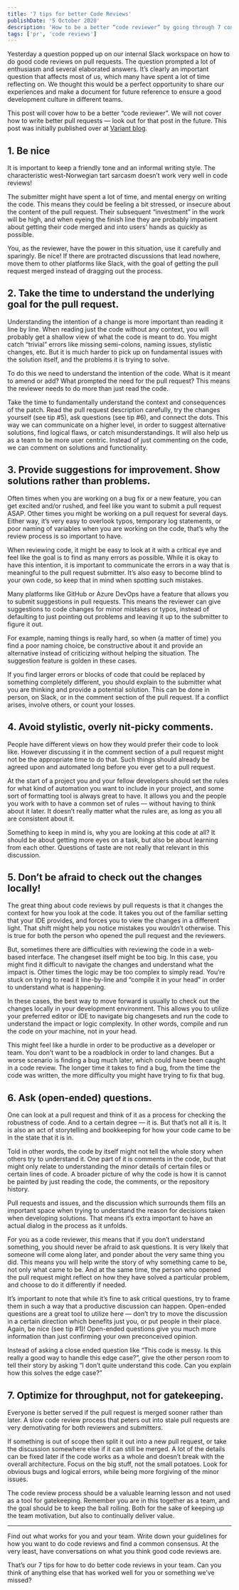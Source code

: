 ```yaml
---
title: '7 tips for better Code Reviews'
publishDate: '5 October 2020'
description: 'How to be a better “code reviewer” by going through 7 concrete tips.'
tags: ['pr', 'code reviews']
---
```


Yesterday a question popped up on our internal Slack workspace on how to do good code reviews on
pull requests. The question prompted a lot of enthusiasm and several elaborated answers. It’s
clearly an important question that affects most of us, which many have spent a lot of time
reflecting on. We thought this would be a perfect opportunity to share our experiences and make a
document for future reference to ensure a good development culture in different teams.

This post will cover how to be a better “code reviewer”. We will not cover how to write better pull
requests — look out for that post in the future. This post was initially published over at
[Variant blog](https://blog.variant.no/7-tips-for-better-code-reviews-ab06b87534bc).

## 1. Be nice

It is important to keep a friendly tone and an informal writing style. The characteristic
west-Norwegian tart sarcasm doesn’t work very well in code reviews!

The submitter might have spent a lot of time, and mental energy on writing the code. This means they
could be feeling a bit stressed, or insecure about the content of the pull request. Their subsequent
“investment” in the work will be high, and when eyeing the finish line they are probably impatient
about getting their code merged and into users' hands as quickly as possible.

You, as the reviewer, have the power in this situation, use it carefully and sparingly. Be nice! If
there are protracted discussions that lead nowhere, move them to other platforms like Slack, with
the goal of getting the pull request merged instead of dragging out the process.

## 2. Take the time to understand the underlying goal for the pull request.

Understanding the intention of a change is more important than reading it line by line. When reading
just the code without any context, you will probably get a shallow view of what the code is meant to
do. You might catch “trivial” errors like missing semi-colons, naming issues, stylistic changes,
etc. But it is much harder to pick up on fundamental issues with the solution itself, and the
problems it is trying to solve.

To do this we need to understand the intention of the code. What is it meant to amend or add? What
prompted the need for the pull request? This means the reviewer needs to do more than just read the
code.

Take the time to fundamentally understand the context and consequences of the patch. Read the pull
request description carefully, try the changes yourself (see tip #5), ask questions (see tip #6),
and connect the dots. This way we can communicate on a higher level, in order to suggest alternative
solutions, find logical flaws, or catch misunderstandings. It will also help us as a team to be more
user centric. Instead of just commenting on the code, we can comment on solutions and functionality.

## 3. Provide suggestions for improvement. Show solutions rather than problems.

Often times when you are working on a bug fix or a new feature, you can get excited and/or rushed,
and feel like you want to submit a pull request ASAP. Other times you might be working on a pull
request for several days. Either way, it’s very easy to overlook typos, temporary log statements, or
poor naming of variables when you are working on the code, that’s why the review process is so
important to have.

When reviewing code, it might be easy to look at it with a critical eye and feel like the goal is to
find as many errors as possible. While it is okay to have this intention, it is important to
communicate the errors in a way that is meaningful to the pull request submitter. It’s also easy to
become blind to your own code, so keep that in mind when spotting such mistakes.

Many platforms like GitHub or Azure DevOps have a feature that allows you to submit suggestions in
pull requests. This means the reviewer can give suggestions to code changes for minor mistakes or
typos, instead of defaulting to just pointing out problems and leaving it up to the submitter to
figure it out.

For example, naming things is really hard, so when (a matter of time) you find a poor naming choice,
be constructive about it and provide an alternative instead of criticizing without helping the
situation. The suggestion feature is golden in these cases.

If you find larger errors or blocks of code that could be replaced by something completely
different, you should explain to the submitter what you are thinking and provide a potential
solution. This can be done in person, on Slack, or in the comment section of the pull request. If a
conflict arises, involve others, or count your losses.

## 4. Avoid stylistic, overly nit-picky comments.

People have different views on how they would prefer their code to look like. However discussing it
in the comment section of a pull request might not be the appropriate time to do that. Such things
should already be agreed upon and automated long before you ever get to a pull request.

At the start of a project you and your fellow developers should set the rules for what kind of
automation you want to include in your project, and some sort of formatting tool is always great to
have. It allows you and the people you work with to have a common set of rules — without having to
think about it later. It doesn’t really matter what the rules are, as long as you all are consistent
about it.

Something to keep in mind is, why you are looking at this code at all? It should be about getting
more eyes on a task, but also be about learning from each other. Questions of taste are not really
that relevant in this discussion.

## 5. Don’t be afraid to check out the changes locally!

The great thing about code reviews by pull requests is that it changes the context for how you look
at the code. It takes you out of the familiar setting that your IDE provides, and forces you to view
the changes in a different light. That shift might help you notice mistakes you wouldn’t otherwise.
This is true for both the person who opened the pull request and the reviewers.

But, sometimes there are difficulties with reviewing the code in a web-based interface. The
changeset itself might be too big. In this case, you might find it difficult to navigate the changes
and understand what the impact is. Other times the logic may be too complex to simply read. You’re
stuck on trying to read it line-by-line and “compile it in your head” in order to understand what is
happening.

In these cases, the best way to move forward is usually to check out the changes locally in your
development environment. This allows you to utilize your preferred editor or IDE to navigate big
changesets and run the code to understand the impact or logic complexity. In other words, compile
and run the code on your machine, not in your head.

This might feel like a hurdle in order to be productive as a developer or team. You don’t want to be
a roadblock in order to land changes. But a worse scenario is finding a bug much later, which could
have been caught in a code review. The longer time it takes to find a bug, from the time the code
was written, the more difficulty you might have trying to fix that bug.

## 6. Ask (open-ended) questions.

One can look at a pull request and think of it as a process for checking the robustness of code. And
to a certain degree — it is. But that’s not all it is. It is also an act of storytelling and
bookkeeping for how your code came to be in the state that it is in.

Told in other words, the code by itself might not tell the whole story when others try to understand
it. One part of it is comments in the code, but that might only relate to understanding the minor
details of certain files or certain lines of code. A broader picture of why the code is how it is
cannot be painted by just reading the code, the comments, or the repository history.

Pull requests and issues, and the discussion which surrounds them fills an important space when
trying to understand the reason for decisions taken when developing solutions. That means it’s extra
important to have an actual dialog in the process as it unfolds.

For you as a code reviewer, this means that if you don’t understand something, you should never be
afraid to ask questions. It is very likely that someone will come along later, and ponder about the
very same thing you did. This means you will help write the story of why something came to be, not
only what came to be. And at the same time, the person who opened the pull request might reflect on
how they have solved a particular problem, and choose to do it differently if needed.

It’s important to note that while it’s fine to ask critical questions, try to frame them in such a
way that a productive discussion can happen. Open-ended questions are a great tool to utilize here —
don’t try to move the discussion in a certain direction which benefits just you, or put people in
their place. Again, be nice (see tip #1)! Open-ended questions give you much more information than
just confirming your own preconceived opinion.

Instead of asking a close ended question like “This code is messy. Is this really a good way to
handle this edge case?”, give the other person room to tell their story by asking “I don’t quite
understand this code. Can you explain how this solves the edge case?”

## 7. Optimize for throughput, not for gatekeeping.

Everyone is better served if the pull request is merged sooner rather than later. A slow code review
process that peters out into stale pull requests are very demotivating for both reviewers and
submitters.

If something is out of scope then split it out into a new pull request, or take the discussion
somewhere else if it can still be merged. A lot of the details can be fixed later if the code works
as a whole and doesn’t break with the overall architecture. Focus on the big stuff, not the small
potatoes. Look for obvious bugs and logical errors, while being more forgiving of the minor issues.

The code review process should be a valuable learning lesson and not used as a tool for gatekeeping.
Remember you are in this together as a team, and the goal should be to keep the ball rolling. Both
for the sake of keeping up the team motivation, but also to continually deliver value.

---

Find out what works for you and your team. Write down your guidelines for how you want to do code
reviews and find a common consensus. At the very least, have conversations on what you think good
code reviews are.

That’s our 7 tips for how to do better code reviews in your team. Can you think of anything else
that has worked well for you or something we’ve missed?
